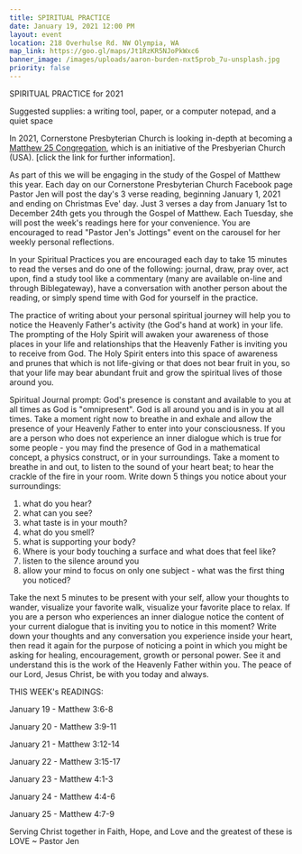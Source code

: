```yaml
---
title: SPIRITUAL PRACTICE
date: January 19, 2021 12:00 PM
layout: event
location: 218 Overhulse Rd. NW Olympia, WA
map_link: https://goo.gl/maps/Jt1RzKR5NJoPkWxc6
banner_image: /images/uploads/aaron-burden-nxt5prob_7u-unsplash.jpg
priority: false
---
```

SPIRITUAL PRACTICE for 2021

Suggested supplies: a writing tool, paper, or a computer notepad, and a quiet space

In 2021, Cornerstone Presbyterian Church is looking in-depth at becoming a[ Matthew 25 Congregation](https://www.presbyterianmission.org/ministries/matthew-25/welcome-kit/), which is an initiative of the Presbyerian Church (USA). \[click the link for further information].  

As part of this we will be engaging in the study of the Gospel of Matthew this year. Each day on our Cornerstone Presbyterian Church Facebook page Pastor Jen will post the day's 3 verse reading, beginning January 1, 2021 and ending on Christmas Eve' day. Just 3 verses a day from January 1st to December 24th gets you through the Gospel of Matthew. Each Tuesday, she will post the week's readings here for your convenience. You are encouraged to read "Pastor Jen's Jottings" event on the carousel for her weekly personal reflections.

In your Spiritual Practices you are encouraged each day to take 15 minutes to read the verses and do one of the following:  journal, draw, pray over, act upon, find a study tool like a commentary (many are available on-line and through Biblegateway), have a conversation with another person about the reading, or simply spend time with God for yourself in the practice.

The practice of writing about your personal spiritual journey will help you to notice the Heavenly Father's activity (the God's hand at work) in your life. The prompting of the Holy Spirit will awaken your awareness of those places in your life and relationships that the Heavenly Father is inviting you to receive from God. The Holy Spirit enters into this space of awareness and prunes that which is not life-giving or that does not bear fruit in you, so that your life may bear abundant fruit and grow the spiritual lives of those around you. 

Spiritual Journal prompt: God's presence is constant and available to you at all times as God is "omnipresent". God is all around you and is in you at all times. Take a moment right now to breathe in and exhale and allow the presence of your Heavenly Father to enter into your consciousness. If you are a person who does not experience an inner dialogue which is true for some people - you may find the presence of God in a mathematical concept, a physics construct, or in your surroundings. Take a moment to breathe in and out, to listen to the sound of your heart beat; to hear the crackle of the fire in your room. Write down 5 things you notice about your surroundings:

1. what do you hear?
2. what can you see?
3. what taste is in your mouth?
4. what do you smell?
5. what is supporting your body?
6. Where is your body touching a surface and what does that feel like?
7. listen to the silence around you
8. allow your mind to focus on only one subject - what was the first thing you noticed?

Take the next 5 minutes to be present with your self, allow your thoughts to wander, visualize your favorite walk,  visualize your favorite place to relax. If you are a person who experiences an inner dialogue notice the content of your current dialogue that is inviting you to notice in this moment? Write down your thoughts and any conversation you experience inside your heart, then read it again for the purpose of noticing a point in which you might be asking for healing, encouragement, growth or personal power. See it and understand this is the work of the Heavenly Father within you. The peace of our Lord, Jesus Christ, be with you today and always.

THIS WEEK's READINGS:

January 19 - Matthew 3:6-8

January 20 - Matthew 3:9-11

January 21 - Matthew 3:12-14

January 22 - Matthew 3:15-17

January 23 - Matthew 4:1-3

January 24 - Matthew 4:4-6

January 25 - Matthew 4:7-9

Serving Christ together in Faith, Hope, and Love and the greatest of these is LOVE ~ Pastor Jen